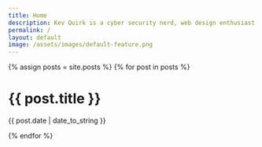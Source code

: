 ```yaml
---
title: Home
description: Kev Quirk is a cyber security nerd, web design enthusiast and privacy advocate from the UK.
permalink: /
layout: default
image: /assets/images/default-feature.png
---
```


{% assign posts = site.posts %}
{% for post in posts %}
  <div class="post-list brutal-shadow" aria-labe="{{ post.title }}" href="{{ post.url }}">
   <a href="{{ post.url }}" aria-label="Link to post"><span class="post-link"></span></a>
    <div class="post-list-inner-container">
      <h1>{{ post.title }}</h1>
      <p class="post-date">{{ post.date | date_to_string }}</p>
    </div>
  </div>
{% endfor %}